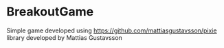 # BreakoutGame
Simple game developed using https://github.com/mattiasgustavsson/pixie library developed by Mattias Gustavsson

